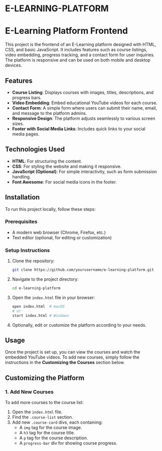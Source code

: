 # E-LEARNING-PLATFORM

# E-Learning Platform Frontend

This project is the frontend of an E-Learning platform designed with HTML, CSS, and basic JavaScript. It includes features such as course listings, video embedding, progress tracking, and a contact form for user inquiries. The platform is responsive and can be used on both mobile and desktop devices.

## Features

- **Course Listing**: Displays courses with images, titles, descriptions, and progress bars.
- **Video Embedding**: Embed educational YouTube videos for each course.
- **Contact Form**: A simple form where users can submit their name, email, and message to the platform admins.
- **Responsive Design**: The platform adjusts seamlessly to various screen sizes.
- **Footer with Social Media Links**: Includes quick links to your social media pages.


## Technologies Used

- **HTML**: For structuring the content.
- **CSS**: For styling the website and making it responsive.
- **JavaScript (Optional)**: For simple interactivity, such as form submission handling.
- **Font Awesome**: For social media icons in the footer.

## Installation

To run this project locally, follow these steps:

### Prerequisites

- A modern web browser (Chrome, Firefox, etc.)
- Text editor (optional, for editing or customization)

### Setup Instructions

1. Clone the repository:

    ```bash
    git clone https://github.com/yourusername/e-learning-platform.git
    ```

2. Navigate to the project directory:

    ```bash
    cd e-learning-platform
    ```

3. Open the `index.html` file in your browser:

    ```bash
    open index.html  # macOS
    # or
    start index.html # Windows
    ```

4. Optionally, edit or customize the platform according to your needs.

## Usage

Once the project is set up, you can view the courses and watch the embedded YouTube videos. To add new courses, simply follow the instructions in the **Customizing the Courses** section below.

## Customizing the Platform

### 1. Add New Courses

To add more courses to the course list:

1. Open the `index.html` file.
2. Find the `.course-list` section.
3. Add new `.course-card` divs, each containing:
    - A `img` tag for the course image.
    - A `h3` tag for the course title.
    - A `p` tag for the course description.
    - A `progress-bar` div for showing course progress.

